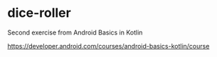 # dice-roller
Second exercise from Android Basics in Kotlin

https://developer.android.com/courses/android-basics-kotlin/course
